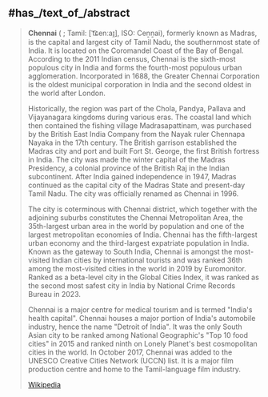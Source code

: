 ﻿---
aliases:
- Chennai
- Madras
has_id_wikidata: Q1352
authority: "[[/_Standards/WikiData/WD~Greater Chennai Corporation,286536]]"
instance_of:
- "[[/_Standards/WikiData/WD~business cluster,745456]]"
- "[[/_Standards/WikiData/WD~million city,1637706]]"
- "[[/_Standards/WikiData/WD~state capital,11271835]]"
- "[[/_Standards/WikiData/WD~largest city,51929311]]"
described_by_source:
- "[[/_Standards/WikiData/WD~Encyclopædia Britannica 11th edition,867541]]"
- "[[/_Standards/WikiData/WD~The Nuttall Encyclopædia,3181656]]"
- "[[/_Standards/WikiData/WD~Sytin Military Encyclopedia,4114391]]"
- "[[/_Standards/WikiData/WD~Meyers Konversations-Lexikon, 4th edition (1885–1890),19219752]]"
- "[[/_Standards/WikiData/WD~Meyer’s Universum, Zweiter Band,126937278]]"
head_of_government: "[[/_Standards/WikiData/WD~M. K. Stalin,983475]]"
member_of: "[[/_Standards/WikiData/WD~Creative Cities Network,1139352]]"
capital_of:
- "[[/_Standards/WikiData/WD~Madras Presidency,1772596]]"
- "[[/_Standards/WikiData/WD~Madras State,2618458]]"
- "[[/_Standards/WikiData/WD~Tamil Nadu,1445]]"
- "[[/_Standards/WikiData/WD~Chennai district,15116]]"
demographics_of_topic: "[[/_Standards/WikiData/WD~demographics of Chennai,5255999]]"
economy_of_topic: "[[/_Standards/WikiData/WD~economy of Chennai,5333650]]"
geography_of_topic: "[[/_Standards/WikiData/WD~geography of Chennai,5535130]]"
pronunciation_audio:
- "http://commons.wikimedia.org/wiki/Special:FilePath/Chennai.ogg"
- "http://commons.wikimedia.org/wiki/Special:FilePath/LL-Q5885%20%28tam%29-Sriveenkat-%E0%AE%AE%E0%AF%86%E0%AE%9F%E0%AF%8D%E0%AE%B0%E0%AE%BE%E0%AE%B8%E0%AF%8D.wav"
video: "http://commons.wikimedia.org/wiki/Special:FilePath/Chennai%20-%20bird%27s-eye%20view.ogv"
nighttime_view: "http://commons.wikimedia.org/wiki/Special:FilePath/Chennai%20%286708387919%29.jpg"
page_banner: "http://commons.wikimedia.org/wiki/Special:FilePath/Chennai%20banner%20Ripon%20building.jpg"
image: "http://commons.wikimedia.org/wiki/Special:FilePath/Chennai%20train%20station.jpg"
aerial_view: "http://commons.wikimedia.org/wiki/Special:FilePath/South%20Chennai%20aerial%201.jpg"
GitHub_topic: chennai
subreddit:
- chennai
- chennaii
- Chennai
- chennaicity
HASC: IN.TN.CH
fleet_or_registration_number: TN-01—TN-22
Commons_gallery: சென்னை
demonym: Chennaiite
native_label: சென்னை
official_website: "https://chennaicorporation.gov.in/"
country: '[[/_Standards/WikiData/WD~India,668]]'
twinned_administrative_body:
- '[[/_Standards/WikiData/WD~Volgograd,914]]'
- "[[/_Standards/WikiData/WD~San Antonio,975]]"
- '[[/_Standards/WikiData/WD~Frankfurt,1794]]'
- "[[/_Standards/WikiData/WD~Kuala Lumpur,1865]]"
- '[[/_Standards/WikiData/WD~Chemnitz,2795]]'
- '[[/_Standards/WikiData/WD~Chongqing,11725]]'
- '[[/_Standards/WikiData/WD~Denver,16554]]'
- '[[/_Standards/WikiData/WD~Ulsan,41278]]'
official_language: '[[/_Standards/WikiData/WD~Tamil,5885]]'
located_in_time_zone: '[[/_Standards/WikiData/WD~UTC+05_30,6828]]'
located_in_the_administrative_territorial_entity: "[[/_Standards/WikiData/WD~Chennai district,15116]]"
continent: '[[/_Standards/WikiData/WD~Asia,48]]'
elevation_above_sea_level: 6
local_dialing_code: 44
population: 6599000
OmegaWiki_Defined_Meaning: 1213006
U_S_National_Archives_Identifier: 10044232
official_name:
- Madras
- Мадрас
- Ченнаи
- Chennai
locator_map_image: "http://commons.wikimedia.org/wiki/Special:FilePath/Chennai%20in%20Tamil%20Nadu%20%28India%29.svg"
UN_LOCODE: INMAA
postal_code: 600...
coordinate_location: "Point(80.275 13.0825)"
WOEID: 2295424
area: 426830040
Commons_category: Chennai
hashtag: Chennai
inception: "1639-01-01T00:00:00Z"
---

## #has_/text_of_/abstract

> **Chennai** ( ; Tamil: [ˈt͡ɕenːaɪ̯], ISO: Ceṉṉai), formerly known as Madras, is the capital and largest city of Tamil Nadu, the southernmost state of India. It is located on the Coromandel Coast of the Bay of Bengal. According to the 2011 Indian census, Chennai is the sixth-most populous city in India and forms the fourth-most populous urban agglomeration. Incorporated in 1688, the Greater Chennai Corporation is the oldest municipal corporation in India and the second oldest in the world after London.
>
> Historically, the region was part of the Chola, Pandya, Pallava and Vijayanagara kingdoms during various eras. The coastal land which then contained the fishing village Madrasapattinam, was purchased by the British East India Company from the Nayak ruler Chennapa Nayaka in the 17th century. The British garrison established the Madras city and port and built Fort St. George, the first British fortress in India. The city was made the winter capital of the Madras Presidency, a colonial province of the British Raj in the Indian subcontinent. After India gained independence in 1947, Madras continued as the capital city of the Madras State and present-day Tamil Nadu. The city was officially renamed as Chennai in 1996.
>
> The city is coterminous with Chennai district, which together with the adjoining suburbs constitutes the Chennai Metropolitan Area, the 35th-largest urban area in the world by population and one of the largest metropolitan economies of India. Chennai has the fifth-largest urban economy and the third-largest expatriate population in India. Known as the gateway to South India, Chennai is amongst the most-visited Indian cities by international tourists and was ranked 36th among the most-visited cities in the world in 2019 by Euromonitor. Ranked as a beta-level city in the Global Cities Index, it was ranked as the second most safest city in India by National Crime Records Bureau in 2023.
>
> Chennai is a major centre for medical tourism and is termed "India's health capital". Chennai houses a major portion of India's automobile industry, hence the name "Detroit of India". It was the only South Asian city to be ranked among National Geographic's "Top 10 food cities" in 2015 and ranked ninth on Lonely Planet's best cosmopolitan cities in the world. In October 2017, Chennai was added to the UNESCO Creative Cities Network (UCCN) list. It is a major film production centre and home to the Tamil-language film industry.
>
> [Wikipedia](https://en.wikipedia.org/wiki/Chennai) 

